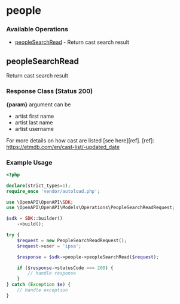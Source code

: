 # people

### Available Operations

* [peopleSearchRead](#peoplesearchread) - Return cast search result

## peopleSearchRead

Return cast search result

### Response Class (Status 200)
__{param}__ argument can be
* artist first name
* artist last name
* artist username

For more details on how cast are listed [see here][ref].
[ref]: https://etmdb.com/en/cast-list/-updated_date

### Example Usage

```php
<?php

declare(strict_types=1);
require_once 'vendor/autoload.php';

use \OpenAPI\OpenAPI\SDK;
use \OpenAPI\OpenAPI\Models\Operations\PeopleSearchReadRequest;

$sdk = SDK::builder()
    ->build();

try {
    $request = new PeopleSearchReadRequest();
    $request->user = 'ipsa';

    $response = $sdk->people->peopleSearchRead($request);

    if ($response->statusCode === 200) {
        // handle response
    }
} catch (Exception $e) {
    // handle exception
}
```
